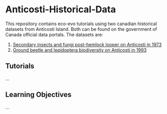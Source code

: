 # Anticosti-Historical-Data
This repository contains eco-evo tutorials using two canadian historical datasets from Anticosti Island. Both can be found on the government of Canada official data portals. The datasets are:
1. [Secondary insects and fungi post-hemlock looper on Anticosti in 1973](https://open.canada.ca/data/en/dataset/9dda09b0-649f-4002-b207-7b204eb81cbb)
2. [Ground beetle and lepidoptera biodiversity on Anticosti in 1993](https://open.canada.ca/data/en/dataset/f55b476f-534f-4d4c-aacf-3088724cc5fd)

## Tutorials
...

## Learning Objectives
...
